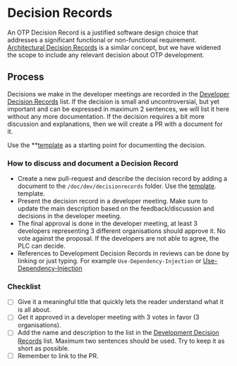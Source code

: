 # Decision Records

An OTP Decision Record is a justified software design choice that addresses a significant 
functional or non-functional requirement. [Architectural Decision Records](https://adr.github.io/) is a similar 
concept, but we have widened the scope to include any relevant decision about OTP development.


## Process

Decisions we make in the developer meetings are recorded in the [Developer Decision Records](/DEVELOPMENT_DECISION_RECORDS.md)
list. If the decision is small and uncontroversial, but yet important and can be expressed in 
maximum 2 sentences, we will list it here without any more documentation. If the decision requires
a bit more discussion and explanations, then we will create a PR with a document for it.

Use the **[template](/doc/dev/decisionrecords/_TEMPLATE.md) as a starting point for documenting
the decision.


### How to discuss and document a Decision Record

- Create a new pull-request and describe the decision record by adding a document to the 
  `/doc/dev/decisionrecords` folder. Use the [template](/doc/dev/decisionrecords/_TEMPLATE.md).
  template.
- Present the decision record in a developer meeting. Make sure to update the main description
  based on the feedback/discussion and decisions in the developer meeting.
- The final approval is done in the developer meeting, at least 3 developers representing 3
  different organisations should approve it. No vote against the proposal. If the developers
  are not able to agree, the PLC can decide.
- References to Development Decision Records in reviews can be done by linking or just typing. 
  For example `Use-Dependency-Injection` or [Use-Dependency-Injection](../../../DEVELOPMENT_DECISION_RECORDS.md#use-dependency-injection)

### Checklist
- [ ] Give it a meaningful title that quickly lets the reader understand what it is all about.
- [ ] Get it approved in a developer meeting with 3 votes in favor (3 organisations).
- [ ] Add the name and description to the list in the [Development Decision Records](../../../DEVELOPMENT_DECISION_RECORDS.md) list.
      Maximum two sentences should be used. Try to keep it as short as possible.
- [ ] Remember to link to the PR.
